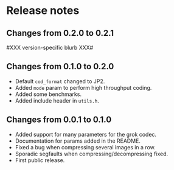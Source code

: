 # Release notes

## Changes from 0.2.0 to 0.2.1

#XXX version-specific blurb XXX#


## Changes from 0.1.0 to 0.2.0

* Default `cod_format` changed to JP2.
* Added `mode` param to perform high throughput coding.
* Added some benchmarks.
* Added include header in `utils.h`.


## Changes from 0.0.1 to 0.1.0

* Added support for many parameters for the grok codec.
* Documentation for params added in the README.
* Fixed a bug when compressing several images in a row.
* Sporadic segfaults when compressing/decompressing fixed.
* First public release.
